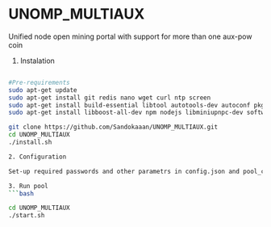 # UNOMP_MULTIAUX
Unified node open mining portal with support for more than one aux-pow coin

1. Instalation
```bash

#Pre-requirements
sudo apt-get update
sudo apt-get install git redis nano wget curl ntp screen
sudo apt-get install build-essential libtool autotools-dev autoconf pkg-config libssl-dev
sudo apt-get install libboost-all-dev npm nodejs libminiupnpc-dev software-properties-common

git clone https://github.com/Sandokaaan/UNOMP_MULTIAUX.git
cd UNOMP_MULTIAUX
./install.sh

2. Configuration

Set-up required passwords and other parametrs in config.json and pool_config/litecoin.json files

3. Run pool
```bash

cd UNOMP_MULTIAUX
./start.sh
